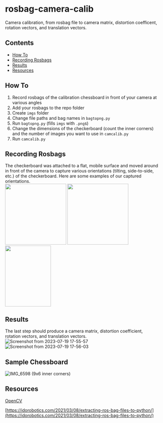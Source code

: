 # rosbag-camera-calib
Camera calibration, from rosbag file to camera matrix, distortion coefficent, rotation vectors, and translation vectors.

## Contents
* [How To](https://github.com/vichan7/ros-camera-calib/blob/main/README.md#how-to)  
* [Recording Rosbags](https://github.com/vichan7/rosbag-camera-calib/edit/main/README.md#recording-rosbags)  
* [Results](https://github.com/vichan7/rosbag-camera-calib/edit/main/README.md#result)  
* [Resources](https://github.com/vichan7/ros-camera-calib/blob/main/README.md#resources)

## How To
1. Record rosbags of the calibration chessboard in front of your camera at various angles
2. Add your rosbags to the repo folder
3. Create `imgs` folder
4. Change file paths and bag names in `bagtopng.py`
5. Run `bagtopng.py` (fills `imgs` with `.png`s)
7. Change the dimensions of the checkerboard (count the inner corners) and the number of images you want to use in `camcalib.py`
8. Run `camcalib.py`

## Recording Rosbags
The checkerboard was attached to a flat, mobile surface and moved around in front of the camera to capture various orientations (tilting, side-to-side, etc.) of the checkerboard. Here are some examples of our captured orientations.  
<img src="https://github.com/vichan7/rosbag-camera-calib/assets/100101338/61eaff56-ae23-4e24-8981-7ea271bf4e1d" width="200" height="200">
<img src="https://github.com/vichan7/rosbag-camera-calib/assets/100101338/64af1d47-82b8-47f3-97f1-3be257a770fc" width="200" height="200">
<img src="https://github.com/vichan7/rosbag-camera-calib/assets/100101338/7b91d423-8783-447d-a3a3-544e928ed029" width="150" height="200">

## Results
The last step should produce a camera matrix, distortion coefficient, rotation vectors, and translation vectors.  
![Screenshot from 2023-07-19 17-55-57](https://github.com/vichan7/rosbag-camera-calib/assets/100101338/8bda46f3-79bf-4746-91f4-25f8cd7c7551)
![Screenshot from 2023-07-19 17-56-03](https://github.com/vichan7/rosbag-camera-calib/assets/100101338/168680b6-cda5-4f5f-8825-2ad8c0d37ad0)



## Sample Chessboard
![IMG_6598](https://github.com/vichan7/ros-camera-calib/assets/117228381/1e17886e-89ec-46f8-af90-678717c69ad5)
(9x6 inner corners)

## Resources
[OpenCV](https://www.geeksforgeeks.org/camera-calibration-with-python-opencv/#)

[https://idorobotics.com/2021/03/08/extracting-ros-bag-files-to-python/](https://idorobotics.com/2021/03/08/extracting-ros-bag-files-to-python/)

